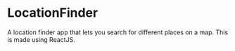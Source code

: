 # LocationFinder
A location finder app that lets you search for different places on a map. This is made using ReactJS.
